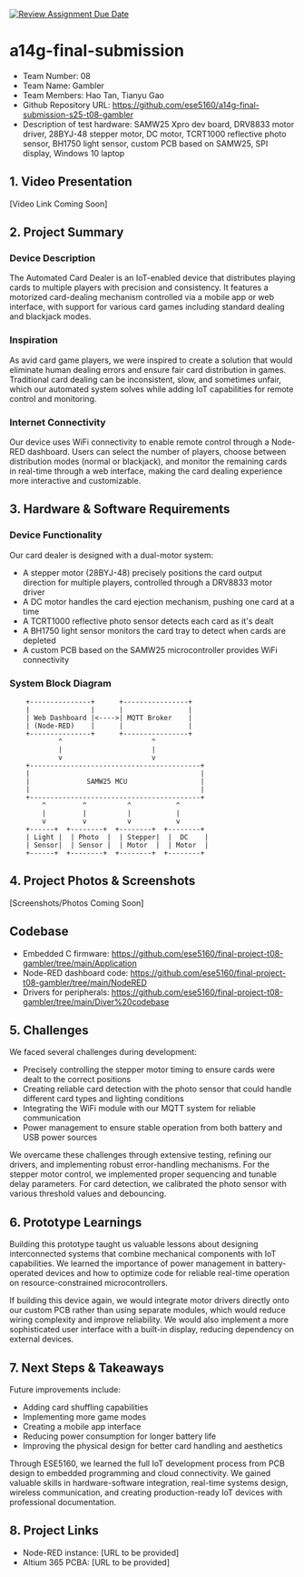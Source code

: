 [![Review Assignment Due Date](https://classroom.github.com/assets/deadline-readme-button-22041afd0340ce965d47ae6ef1cefeee28c7c493a6346c4f15d667ab976d596c.svg)](https://classroom.github.com/a/AlBFWSQg)

# a14g-final-submission

* Team Number: 08
* Team Name: Gambler
* Team Members: Hao Tan, Tianyu Gao
* Github Repository URL: https://github.com/ese5160/a14g-final-submission-s25-t08-gambler
* Description of test hardware: SAMW25 Xpro dev board, DRV8833 motor driver, 28BYJ-48 stepper motor, DC motor, TCRT1000 reflective photo sensor, BH1750 light sensor, custom PCB based on SAMW25, SPI display, Windows 10 laptop

## 1. Video Presentation

[Video Link Coming Soon]

## 2. Project Summary

### Device Description

The Automated Card Dealer is an IoT-enabled device that distributes playing cards to multiple players with precision and consistency. It features a motorized card-dealing mechanism controlled via a mobile app or web interface, with support for various card games including standard dealing and blackjack modes.

### Inspiration

As avid card game players, we were inspired to create a solution that would eliminate human dealing errors and ensure fair card distribution in games. Traditional card dealing can be inconsistent, slow, and sometimes unfair, which our automated system solves while adding IoT capabilities for remote control and monitoring.

### Internet Connectivity

Our device uses WiFi connectivity to enable remote control through a Node-RED dashboard. Users can select the number of players, choose between distribution modes (normal or blackjack), and monitor the remaining cards in real-time through a web interface, making the card dealing experience more interactive and customizable.

## 3. Hardware & Software Requirements

### Device Functionality

Our card dealer is designed with a dual-motor system:

- A stepper motor (28BYJ-48) precisely positions the card output direction for multiple players, controlled through a DRV8833 motor driver
- A DC motor handles the card ejection mechanism, pushing one card at a time
- A TCRT1000 reflective photo sensor detects each card as it's dealt
- A BH1750 light sensor monitors the card tray to detect when cards are depleted
- A custom PCB based on the SAMW25 microcontroller provides WiFi connectivity

### System Block Diagram

```
    +---------------+      +----------------+
    |               |      |                |
    | Web Dashboard |<---->| MQTT Broker    |
    | (Node-RED)    |      |                |
    +---------------+      +----------------+
            ^                      ^
            |                      |
            v                      v
    +------------------------------------------+
    |                                          |
    |              SAMW25 MCU                  |
    |                                          |
    +------------------------------------------+
        ^         ^          ^           ^
        |         |          |           |
        v         v          v           v
    +------+  +--------+  +--------+  +--------+
    | Light |  | Photo  |  | Stepper|  |  DC    |
    | Sensor|  | Sensor |  | Motor  |  | Motor  |
    +------+  +--------+  +--------+  +--------+
```

## 4. Project Photos & Screenshots

[Screenshots/Photos Coming Soon]

## Codebase

- Embedded C firmware: https://github.com/ese5160/final-project-t08-gambler/tree/main/Application
- Node-RED dashboard code: https://github.com/ese5160/final-project-t08-gambler/tree/main/NodeRED
- Drivers for peripherals: https://github.com/ese5160/final-project-t08-gambler/tree/main/Diver%20codebase

## 5. Challenges

We faced several challenges during development:

- Precisely controlling the stepper motor timing to ensure cards were dealt to the correct positions
- Creating reliable card detection with the photo sensor that could handle different card types and lighting conditions
- Integrating the WiFi module with our MQTT system for reliable communication
- Power management to ensure stable operation from both battery and USB power sources

We overcame these challenges through extensive testing, refining our drivers, and implementing robust error-handling mechanisms. For the stepper motor control, we implemented proper sequencing and tunable delay parameters. For card detection, we calibrated the photo sensor with various threshold values and debouncing.

## 6. Prototype Learnings

Building this prototype taught us valuable lessons about designing interconnected systems that combine mechanical components with IoT capabilities. We learned the importance of power management in battery-operated devices and how to optimize code for reliable real-time operation on resource-constrained microcontrollers.

If building this device again, we would integrate motor drivers directly onto our custom PCB rather than using separate modules, which would reduce wiring complexity and improve reliability. We would also implement a more sophisticated user interface with a built-in display, reducing dependency on external devices.

## 7. Next Steps & Takeaways

Future improvements include:

- Adding card shuffling capabilities
- Implementing more game modes
- Creating a mobile app interface
- Reducing power consumption for longer battery life
- Improving the physical design for better card handling and aesthetics

Through ESE5160, we learned the full IoT development process from PCB design to embedded programming and cloud connectivity. We gained valuable skills in hardware-software integration, real-time systems design, wireless communication, and creating production-ready IoT devices with professional documentation.

## 8. Project Links

- Node-RED instance: [URL to be provided]
- Altium 365 PCBA: [URL to be provided]
